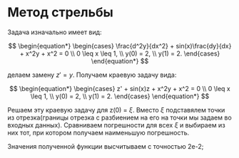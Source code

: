 # Метод стрельбы

Задача изначально имеет вид:

$$
\begin{equation*}
 \begin{cases}
   \frac{d^2y}{dx^2} + sin(x)\frac{dy}{dx} + x^2y + x^2 = 0
   \\
   0 \leq x \leq 1,
   \\
   y(0) = 2,
   \\
   y(1) = 2.
 \end{cases}
\end{equation*}
$$

делаем замену $z' = y$. Получаем краевую задачу вида:

$$
\begin{equation*}
 \begin{cases}
   z' + sin(x)z + x^2y + x^2 = 0
   \\
   0 \leq x \leq 1,
   \\
   y(0) = 2,
   \\
   y(1) = 2.
 \end{cases}
\end{equation*}
$$

Решаем эту краевую задачу для z(0) = $\xi$. Вместо $\xi$ подставялем точки из отрезка(границы отрезка с разбиением на его на точки мы задаем во входных данных). Сравниваем погрешности для всех $\xi$ и выбираем из них тот, при котором получаем наименьшую погрешность.

Значения полученной функции высчитываем с точностью 2e-2;
